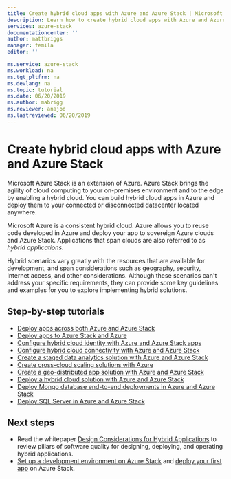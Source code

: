 ```yaml
---
title: Create hybrid cloud apps with Azure and Azure Stack | Microsoft Docs
description: Learn how to create hybrid cloud apps with Azure and Azure Stack
services: azure-stack
documentationcenter: ''
author: mattbriggs
manager: femila
editor: ''

ms.service: azure-stack
ms.workload: na
ms.tgt_pltfrm: na
ms.devlang: na
ms.topic: tutorial
ms.date: 06/20/2019
ms.author: mabrigg
ms.reviewer: anajod
ms.lastreviewed: 06/20/2019
---
```


# Create hybrid cloud apps with Azure and Azure Stack

Microsoft Azure Stack is an extension of Azure. Azure Stack brings the agility of cloud computing to your on-premises environment and to the edge by enabling a hybrid cloud. You can build hybrid cloud apps in Azure and deploy them to your connected or disconnected datacenter located anywhere.

Microsoft Azure is a consistent hybrid cloud. Azure allows you to reuse code developed in Azure and deploy your app to sovereign Azure clouds and Azure Stack. Applications that span clouds are also referred to as *hybrid applications*.

Hybrid scenarios vary greatly with the resources that are available for development, and span considerations such as geography, security, Internet access, and other considerations. Although these scenarios can't address your specific requirements, they can provide some key guidelines and examples for you to explore implementing hybrid solutions.

## Step-by-step tutorials

- [Deploy apps across both Azure and Azure Stack](azure-stack-solution-pipeline.md)
- [Deploy apps to Azure Stack and Azure](azure-stack-solution-hybrid-identity.md)
- [Configure hybrid cloud identity with Azure and Azure Stack apps](azure-stack-solution-hybrid-connectivity.md)
- [Configure hybrid cloud connectivity with Azure and Azure Stack](azure-stack-solution-staged-data-analytics.md)
- [Create a staged data analytics solution with Azure and Azure Stack](azure-stack-solution-staged-data.md)
- [Create cross-cloud scaling solutions with Azure](azure-stack-solution-cloud-burst.md)
- [Create a geo-distributed app solution with Azure and Azure Stack](azure-stack-solution-geo-distributed.md)
- [Deploy a hybrid cloud solution with Azure and Azure Stack](azure-stack-solution-hybrid-cloud.md)
- [Deploy Mongo database end-to-end deployments in Azure and Azure Stack](azure-stack-solution-mongdb-ha.md)
- [Deploy SQL Server in Azure and Azure Stack](azure-stack-solution-sql-ha.md)


## Next steps

- Read the whitepaper [Design Considerations for Hybrid Applications](https://aka.ms/hybrid-cloud-applications-pillars) to review pillars of software quality for designing, deploying, and operating hybrid applications.
- [Set up a development environment on Azure Stack](azure-stack-dev-start.md) and [deploy your first app](azure-stack-dev-start-deploy-app.md) on Azure Stack.
